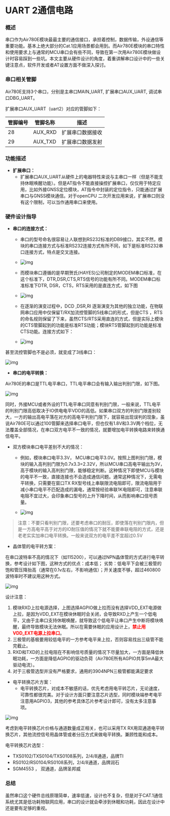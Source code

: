 # UART 2通信电路

### 概述

串口作为Air780E模块最最主要的通信接口，承担着控制，数据传输，外设通信等重要功能。基本上绝大部分的Cat.1应用场景都会用到。而Air780E模块的串口特性和使用要求上与通常的MCU串口会有些不同，导致在第一次用Air780E模块做设计时容易踩到一些坑。本文主要从硬件设计的角度，着重讲解串口设计中的一些关键注意点，软件开发或者AT设置方面不做深入探讨。

### 串口相关管脚

Air780E支持3个串口，分别是主串口MAIN_UART, 扩展串口AUX_UART, 调试串口DBG_UART。

扩展串口AUX_UART（uart2）对应的管脚如下：

| **管脚编号**       | **管脚名称** | **描述**             |
| ------------------ | ------------ | -------------------- |
| 28                 | AUX_RXD      | 扩展串口数据接收     |
| 29                 | AUX_TXD      | 扩展串口数据发射     |

### 功能描述

- **扩展串口：**
  - 扩展串口AUX_UART从硬件上的电器特性来说与主串口一样（但是不能支持休眠唤醒功能）。但是AT指令不能直接操控扩展串口，仅仅用于特定应用，比如外接GNSS定位模块，AT指令中封装的定位指令，只能通过扩展串口与GNSS模块通信。对于openCPU 二次开发应用来说，扩展串口则没有这个限制，可以当作通用串口来使用。

### 硬件设计指导

- **串口的连接方式：**
  - 串口的型号命名很容易让人联想到RS232标准的DB9接口，其实不然，模块的串口连接方式与标准RS232连接方式有所不同，如下是标准RS232串口连接方式，特点是交叉连接。

  - ![img](image/uart的连接方式.png)

  - 而模块串口遵循的是早期贺氏(HAYES)公司制定的MODEM串口标准，在这个标准下，DTR,DSR,CTS,RTS信号的功能有所不同。MODEM串口标准标准下DTR, DSR，CTS，RTS采用的是直连方式，如下图

  - ![img](image/modem.png)

  - 在逐渐的演变过程中，DCD ,DSR,RI 逐渐演变为其他的独立功能，在物联网串口应用中仅保留T/RX加流控管脚的5线串口的形式，但是CTS ，RTS的命名规则保留了下来，虽然CTS/RTS采用直连的方式，但是实际上模块的CTS管脚起到的功能是标准RTS功能；模块RTS管脚起到的功能是标准CTS功能。连接方式如下：

  - ![img](image/流控CTS_RTS.png)

 甚至流控管脚也不是必须，就变成了3线串口：

![img](image/tx_rx_gnd.png)

- **串口的电平转换：**

Air780E的串口是TTL电平串口，TTL电平串口会有输入输出判别门限，如下图。

![img](image/ttl_level.png)

同时，外接MCU或者外设的TTL电平串口同意有判别门限，一般来说，TTL电平的判别门限高低取决于IO供电电平VDD的高低。如果串口双方的判别门限差别较大，一方的输出高电平落在对方的高电平判别门限下，就容易出现误判的现象，虽说Air780E可以通过100管脚来选择串口电平，但也仅有1.8V和3.3V两个档位，无法覆盖全部情况，在串口双方电平不一致的情况，就要增加电平转换电路来转换通信电平。

- 双方模块串口电平差别不大的情况：
  - 例如，模块串口电平3.3V， MCU串口电平3.0V。按照上图判别门限，模块的输入高判别门限为0.7x3.3=2.32V，所以MCU串口高电平输出为3V，高于模块的输入高判别门限，能够稳定判断。这种情况下即使MCU与模块的电平不一致，直接连接也不会造成通信问题。通常这种情况下，无需电平转换，只需要在窗口TX RX型号线上串联限流电阻即可，限流电阻用于减小串口电平不匹配造成的漏电，通常按经验串联1K电阻即可，注意串联电阻不宜过大，会印象串口型号的上升下降时间，从而影响串口信号质量。

  - ![img](image/串联1k电阻.png)

> 注意：不要只看判别门限，还要考虑串口的耐压，即使落在判别门限内，但是一方高电平高于对方的IO耐压值的情况下就不能要串联电阻的方式，还是老老实实加串口电平转换。一般来说双方的电平差不宜超过0.5V

- 晶体管的电平转方案：

在串口波特率不高的情况下（如115200），可以通过NPN晶体管的方式进行电平转换，参考设计如下图，这种方式的优点：成本低； 劣势：低电平下会被三极管的饱和管压降抬高（通常在0.1v左右，不影响通信）；开关速度不够，超过460800波特率时不建议用这种方式。

![img](image/晶体管的电平转换方案.png)

 设计注意：

1. 模块RXD上拉电源选择，上图选择AGPIO做上拉而没有选择VDD_EXT电源做上拉，是因为VDD_EXT在模块休眠时会关闭，会导致RXD上产生一个低电平，又由于主串口支持休眠唤醒，就导致这个低电平让串口产生中断将模块唤醒，最终导致模块无法休眠。所以在需要休眠的应用设计上，<font color="red">**禁止用VDD_EXT电源上拉串口**</font>。
2. 三极管的基极要用较低电平的一方参考电平来上拉，否则容易找出三级管不能完截止。
3. RXD和TXD的上拉电阻在不影响信号质量的情况下尽量加大，一方面是降低休眠功耗，一方面是降低AGPIO的驱动负荷（Air780E所有AGPIO共享5mA最大驱动电流）。
4. 对于三极管选型并没有严格要求，通用的3904NPN三极管都能满足要求

- 电平转换芯片方案：
  - 电平转换芯片，对成本不敏感的话，优先考虑用电平转芯片，无论速度，可靠性都很完美。对于设计方面只要注意芯片选型，同时模块端参考电平注意用AGPIO3，其他的参考具体芯片参考设计即可，没有太多注意事项。

![img](image/电平转换芯片设计参考.png)

 考虑到电平转换芯片价格与通道数量成正相关，也可以采用TX RX用双通道电平转换芯片，其他流控信号用晶体管或者分压方式来做电平转换。兼顾性能和成本。

  电平转换芯片选型：

- TXS0102/TXS0104/TXS0108系列，2/4/8通道，品牌TI
- RS0102/RS0104/RS0108系列，2/4/8通道，品牌润石
- SGM4553 ， 双通道，品牌圣邦威

### 总结

虽然串口这个硬件总线原理简单，速率低速，设计也不复杂，但是对于CAT.1通信系统尤其是低功耗物联网应用，串口的设计就会牵涉到休眠和功耗，因此在设计中还是要有足够的重视。

